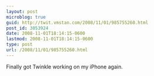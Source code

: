 ```yaml
---
layout: post
microblog: true
guid: http://twit.vmstan.com/2008/11/01/985755260.html
post_id: 3053924
date: 2008-11-01T18:14:15-0600
lastmod: 2008-11-01T18:14:15-0600
type: post
url: /2008/11/01/985755260.html
---
```

Finally got Twinkle working on my iPhone again.

